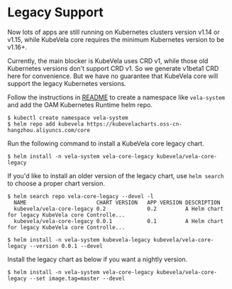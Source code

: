 # Legacy Support

Now lots of apps are still running on Kubernetes clusters version v1.14 or v1.15, while KubeVela core requires the minimum
Kubernetes version to be v1.16+.

Currently, the main blocker is KubeVela uses CRD v1, while those old Kubernetes versions don't support CRD v1.
So we generate v1beta1 CRD here for convenience. But we have no guarantee that KubeVela core will support the
legacy Kubernetes versions. 

Follow the instructions in [README](../README.md) to create a namespace like `vela-system` and add the OAM Kubernetes
Runtime helm repo.

```
$ kubectl create namespace vela-system
$ helm repo add kubevela https://kubevelacharts.oss-cn-hangzhou.aliyuncs.com/core
```

Run the following command to install a KubeVela core legacy chart.

```
$ helm install -n vela-system vela-core-legacy kubevela/vela-core-legacy
```

If you'd like to install an older version of the legacy chart, use `helm search` to choose a proper chart version.
```
$ helm search repo vela-core-legacy --devel -l
  NAME                     	CHART VERSION	APP VERSION	DESCRIPTION
  kubevela/vela-core-legacy	0.2          	0.2        	A Helm chart for legacy KubeVela core Controlle...
  kubevela/vela-core-legacy	0.0.1        	0.1        	A Helm chart for legacy KubeVela core Controlle...

$ helm install -n vela-system kubevela-legacy kubevela/vela-core-legacy --version 0.0.1 --devel
```

Install the legacy chart as below if you want a nightly version.

```
$ helm install -n vela-system vela-core-legacy kubevela/vela-core-legacy --set image.tag=master --devel
```
